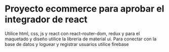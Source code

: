# Proyecto ecommerce para aprobar el integrador de react

Utilice html, css, js y react con react-router-dom, redux y para el maquetado y diseño utilice la libreria de material ui.
Para conectar con la base de datos y loguear y registrar usuarios utilice firebase
